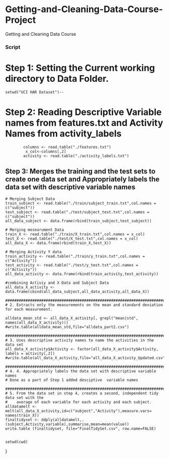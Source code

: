 Getting-and-Cleaning-Data-Course-Project
========================================
Getting and Cleaning Data Course 

### Script 

# Step 1: Setting the Current working directory to Data Folder.
    setwd("UCI HAR Dataset")-- 
# Step 2: Reading Descriptive Variable names from features.txt and Activity Names from activity_labels
            columns <- read.table("./features.txt")
             x_col<-columns[,2]
            activity <- read.table("./activity_labels.txt")
    
## Step 3:  Merges the training and the test sets to create one data set and Appropriately labels the data set with                      descriptive variable names   
    # Merging Subject Data
    train_subject <- read.table("./train/subject_train.txt",col.names = c("subject"))
    test_subject <- read.table("./test/subject_test.txt",col.names = c("subject"))
    all_data_subject <- data.frame(rbind(train_subject,test_subject))
    
    # Merging mesearument Data
    train_X <- read.table("./train/X_train.txt",col.names = x_col)
    test_X <- read.table("./test/X_test.txt",col.names = x_col)
    all_data_X <- data.frame(rbind(train_X,test_X))
    
    # Merging Activity Y data
    train_activity <- read.table("./train/y_train.txt",col.names = c("Activity"))
    test_activity <- read.table("./test/y_test.txt",col.names = c("Activity"))
    all_data_activity <- data.frame(rbind(train_activity,test_activity))

    #combining Activiy and X Data and Subject Data
    all_data_X_activity <- data.frame(cbind(all_data_subject,all_data_activity,all_data_X)) 

    #########################################################################################
    # 2. Extracts only the measurements on the mean and standard deviation for each measurement.
    
    alldata_mean_std <- all_data_X_activity[, grepl("mean|std", names(all_data_X_activity))]
    #write.table(alldata_mean_std,file="alldata_part2.csv")
    
    #########################################################################################
    # 3. Uses descriptive activity names to name the activities in the data set
    all_data_X_activity$Activity <- factor(all_data_X_activity$Activity, labels = activity[,2])
    #write.table(all_data_X_activity,file="all_data_X_activity_Updated.csv")
    
    #########################################################################################
    # 4. 4. Appropriately labels the data set with descriptive variable names
    # Done as a part of Step 1 added desciptive  variable names
    
    #########################################################################################
    # 5. From the data set in step 4, creates a second, independent tidy data set with the 
    #    average of each variable for each activity and each subject.
    alldatamelt <- melt(all_data_X_activity,id=c("subject","Activity"),measure.vars= names(train_X))
    finaltidyset <- ddply(alldatamelt,.(subject,Activity,variable),summarise,mean=mean(value))
    write.table (finaltidyset, file="FinalTidySet.csv", row.name=FALSE)

    
    setwd(cwd)
    
}  
